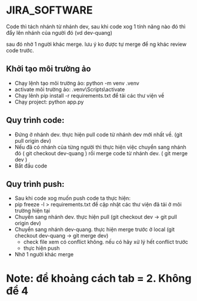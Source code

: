 # JIRA_SOFTWARE

Code thì tách nhánh từ nhánh dev, sau khi code xog 1 tính năng nào đó thì đẩy lên nhánh của người đó (vd dev-quang)

sau đó nhờ 1 người khác merge. lưu ý ko được tự merge để ng khác review code trước.

## Khởi tạo môi trường ảo

- Chạy lệnh tạo môi trường ảo: python -m venv .venv
- activate môi trường ảo: .venv\Scripts\activate
- Chạy lênh pip install -r requirements.txt để tải các thư viện về
- Chạy project: python app.py

## Quy trình code:

- Đứng ở nhánh dev. thực hiện pull code từ nhánh dev mới nhất về. (git pull origin dev)
- Nếu đã có nhánh của từng người thì thực hiện việc chuyển sang nhánh đó ( git checkout dev-quang ) rồi merge code từ nhánh dev. ( git merge dev )
- Bắt đầu code

## Quy trình push:

* Sau khi code xog muốn push code ta thực hiện:
* pip freeze -l > requirements.txt để cập nhật các thư viện đã tải ở môi trường hiện tại
* Chuyển sang nhánh dev. thực hiện pull (git checkout dev -> git pull origin dev)
* Chuyển sang nhánh dev-quang. thực hiện merge trước ở local (git checkout dev-quang -> git merge dev)
  * check file xem có conflict không. nếu có hãy xử lý hết conflict trước
  * thực hiện push
* Nhờ 1 người khác merge

# Note: để khoảng cách tab = 2. Không để 4
